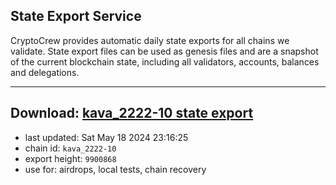 ## State Export Service
CryptoCrew provides automatic daily state exports for all chains we validate. State export files can be used as genesis files and are a snapshot of the current blockchain state, including all validators, accounts, balances and delegations.

---
**Download: [kava_2222-10 state export](https://dl-eu2.ccvalidators.com/SERVICE/kava/kava_2222-10_export_9900868.json)**
---

- last updated: Sat May 18 2024 23:16:25
- chain id: `kava_2222-10`
- export height: `9900868`
- use for: airdrops, local tests, chain recovery
